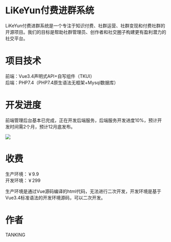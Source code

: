 # LiKeYun付费进群系统
LiKeYun付费进群系统是一个专注于知识付费、社群运营、社群变现和付费社群的开源项目。我们的目标是帮助社群管理员、创作者和社交圈子构建更有盈利潜力的社交平台。

# 项目技术

前端：Vue3.4声明式API+自写组件（TKUI）<br/>
后端：PHP7.4（PHP7.4原生语法无框架+Mysql数据库） <br/>

# 开发进度

前端管理后台基本已完成，正在开发后端服务，后端服务开发进度10%，预计开发时间需2个月，预计12月底发布。<br/>

<img src="http://p18.qhimg.com/t013d935cfa96ed0376.jpg" /> <br/>

# 收费

生产环境：￥9.9 <br/>
开发环境：￥299 <br/>

生产环境是通过Vue源码编译的html代码，无法进行二次开发，开发环境是基于Vue3.4标准语法的开发环境源码，可以二次开发。

# 作者
TANKING
